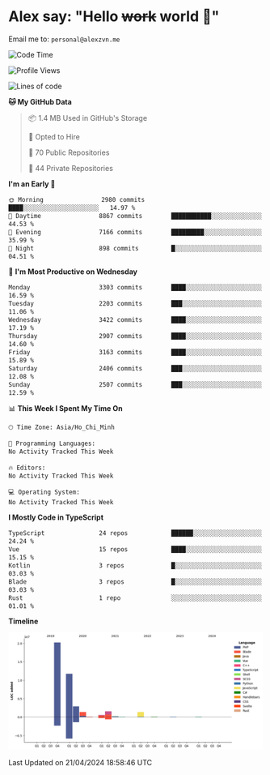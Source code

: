 # Alex say: "Hello ~~work~~ world 🐾"
Email me to: `personal@alexzvn.me`

<!--START_SECTION:waka-->
![Code Time](http://img.shields.io/badge/Code%20Time-1%2C066%20hrs%2055%20mins-blue)

![Profile Views](http://img.shields.io/badge/Profile%20Views-1-blue)

![Lines of code](https://img.shields.io/badge/From%20Hello%20World%20I%27ve%20Written-40.3%20million%20lines%20of%20code-blue)

**🐱 My GitHub Data** 

> 📦 1.4 MB Used in GitHub's Storage 
 > 
> 💼 Opted to Hire
 > 
> 📜 70 Public Repositories 
 > 
> 🔑 44 Private Repositories 
 > 
**I'm an Early 🐤** 

```text
🌞 Morning                2980 commits        ████░░░░░░░░░░░░░░░░░░░░░   14.97 % 
🌆 Daytime                8867 commits        ███████████░░░░░░░░░░░░░░   44.53 % 
🌃 Evening                7166 commits        █████████░░░░░░░░░░░░░░░░   35.99 % 
🌙 Night                  898 commits         █░░░░░░░░░░░░░░░░░░░░░░░░   04.51 % 
```
📅 **I'm Most Productive on Wednesday** 

```text
Monday                   3303 commits        ████░░░░░░░░░░░░░░░░░░░░░   16.59 % 
Tuesday                  2203 commits        ███░░░░░░░░░░░░░░░░░░░░░░   11.06 % 
Wednesday                3422 commits        ████░░░░░░░░░░░░░░░░░░░░░   17.19 % 
Thursday                 2907 commits        ████░░░░░░░░░░░░░░░░░░░░░   14.60 % 
Friday                   3163 commits        ████░░░░░░░░░░░░░░░░░░░░░   15.89 % 
Saturday                 2406 commits        ███░░░░░░░░░░░░░░░░░░░░░░   12.08 % 
Sunday                   2507 commits        ███░░░░░░░░░░░░░░░░░░░░░░   12.59 % 
```


📊 **This Week I Spent My Time On** 

```text
🕑︎ Time Zone: Asia/Ho_Chi_Minh

💬 Programming Languages: 
No Activity Tracked This Week

🔥 Editors: 
No Activity Tracked This Week

💻 Operating System: 
No Activity Tracked This Week
```

**I Mostly Code in TypeScript** 

```text
TypeScript               24 repos            ██████░░░░░░░░░░░░░░░░░░░   24.24 % 
Vue                      15 repos            ████░░░░░░░░░░░░░░░░░░░░░   15.15 % 
Kotlin                   3 repos             █░░░░░░░░░░░░░░░░░░░░░░░░   03.03 % 
Blade                    3 repos             █░░░░░░░░░░░░░░░░░░░░░░░░   03.03 % 
Rust                     1 repo              ░░░░░░░░░░░░░░░░░░░░░░░░░   01.01 % 
```



**Timeline**

![Lines of Code chart](https://raw.githubusercontent.com/alexzvn/alexzvn/main/assets/bar_graph.png)


 Last Updated on 21/04/2024 18:58:46 UTC
<!--END_SECTION:waka-->
